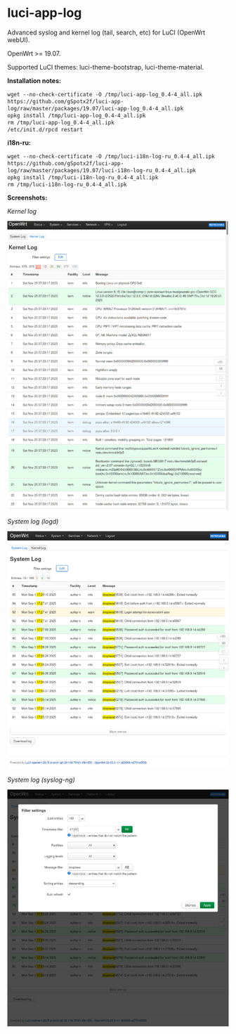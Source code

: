 # luci-app-log
Advanced syslog and kernel log (tail, search, etc) for LuCI (OpenWrt webUI).

OpenWrt >= 19.07.

Supported LuCI themes: luci-theme-bootstrap, luci-theme-material.

**Installation notes:**

    wget --no-check-certificate -O /tmp/luci-app-log_0.4-4_all.ipk https://github.com/gSpotx2f/luci-app-log/raw/master/packages/19.07/luci-app-log_0.4-4_all.ipk
    opkg install /tmp/luci-app-log_0.4-4_all.ipk
    rm /tmp/luci-app-log_0.4-4_all.ipk
    /etc/init.d/rpcd restart

**i18n-ru:**

    wget --no-check-certificate -O /tmp/luci-i18n-log-ru_0.4-4_all.ipk https://github.com/gSpotx2f/luci-app-log/raw/master/packages/19.07/luci-i18n-log-ru_0.4-4_all.ipk
    opkg install /tmp/luci-i18n-log-ru_0.4-4_all.ipk
    rm /tmp/luci-i18n-log-ru_0.4-4_all.ipk

**Screenshots:**

_Kernel log_

![](https://github.com/gSpotx2f/luci-app-log/blob/master/screenshots/01.jpg)

_System log (logd)_

![](https://github.com/gSpotx2f/luci-app-log/blob/master/screenshots/02.jpg)

_System log (syslog-ng)_

![](https://github.com/gSpotx2f/luci-app-log/blob/master/screenshots/03.jpg)
